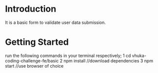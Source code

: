 
# Introduction 
It is a basic form to validate user data submission. 

# Getting Started
run the following commands in your terminal respectively;
1 cd vhuka-coding-challenge-fe/basic
2 npm install //download dependencies
3 npm start  //use browser of choice
